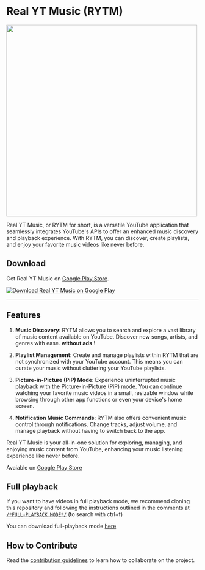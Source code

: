 # Real YT Music (RYTM)

<img src = "https://riccardoventurini.dev/assets/portfolio/rytm.png" width ="500" />

Real YT Music, or RYTM for short, is a versatile YouTube application that seamlessly integrates YouTube's APIs to offer an enhanced music discovery and playback experience. With RYTM, you can discover, create playlists, and enjoy your favorite music videos like never before.

## Download

Get Real YT Music on [Google Play Store](https://play.google.com/store/apps/details?id=com.ctrlvnt.rytm).

[![Download Real YT Music on Google Play](https://play.google.com/intl/en_us/badges/static/images/badges/en_badge_web_generic.png)](https://play.google.com/store/apps/details?id=com.ctrlvnt.rytm)

---


## Features

1. **Music Discovery**: RYTM allows you to search and explore a vast library of music content available on YouTube. Discover new songs, artists, and genres with ease. **without ads** !

2. **Playlist Management**: Create and manage playlists within RYTM that are not synchronized with your YouTube account. This means you can curate your music without cluttering your YouTube playlists.

3. **Picture-in-Picture (PiP) Mode**: Experience uninterrupted music playback with the Picture-in-Picture (PiP) mode. You can continue watching your favorite music videos in a small, resizable window while browsing through other app functions or even your device's home screen.

4. **Notification Music Commands**: RYTM also offers convenient music control through notifications. Change tracks, adjust volume, and manage playback without having to switch back to the app.

Real YT Music is your all-in-one solution for exploring, managing, and enjoying music content from YouTube, enhancing your music listening experience like never before.

Avaiable on [Google Play Store](https://play.google.com/store/apps/details?id=com.ctrlvnt.rytm)

## Full playback
If you want to have videos in full playback mode, we recommend cloning this repository and following the instructions outlined in the comments at [```/*FULL-PLAYBACK MODE*/```](https://github.com/ctrlVnt/Real-YT-Music/blob/master/app/src/main/java/com/ctrlvnt/rytm/ui/fragment/YouTubePlayerSupport.kt) (to search with ctrl+f)

You can download full-playback mode [here](https://github.com/ctrlVnt/Real-YT-Music/releases/tag/untagged-b273215d03065aa005ca)

## How to Contribute
Read the [contribution guidelines](CONTRIBUTING.md) to learn how to collaborate on the project.

